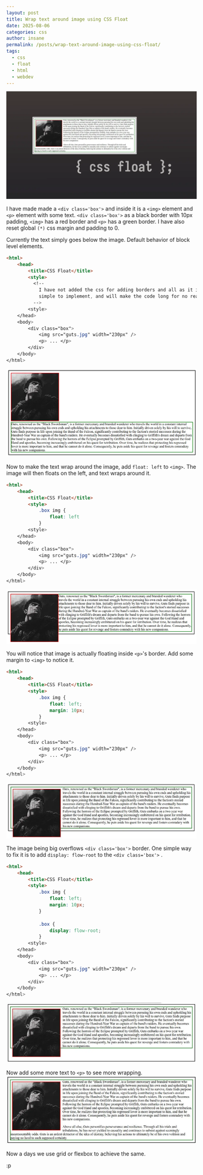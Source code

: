```yaml
---
layout: post
title: Wrap text around image using CSS Float
date: 2025-08-06
categories: css
author: insane
permalink: /posts/wrap-text-around-image-using-css-float/
tags:
  - css
  - float
  - html
  - webdev
---
```


![Thumbnail for the post](/assets/wrap-text-around-image-using-css-float/thumbnail.webp)

I have made made a `<div class='box'>` and inside it is a `<img>` element and `<p>` element with some text. `<div class='box'>` as a black border with 10px padding, `<img>` has a red border and `<p>` has a green border. I have also reset global `(*)` css margin and padding to 0.

Currently the text simply goes below the image. Default behavior of block level elements.

```html
<html>
    <head>
        <title>CSS Float</title>
        <style>
          <!-- 
            I have not added the css for adding borders and all as it is very 
            simple to implement, and will make the code long for no reason.
          -->
        <style>
    </head>
    <body>
        <div class="box">
            <img src="guts.jpg" width="230px" />
            <p> ... </p>
        </div>
    </body>
</html>
```

![A main div with class=box with a image element and paragraph element inside it. No css float is applied to the image so the paragraph element simply goes below the image.](/assets/wrap-text-around-image-using-css-float/css-no-float.webp)

Now to make the text wrap around the image, add `float: left` to `<img>`. The image will then floats on the left, and text wraps around it.

```html
<html>
    <head>
        <title>CSS Float</title>
        <style>
            .box img {
                float: left
            }
        <style>
    </head>
    <body>
        <div class="box">
	        <img src="guts.jpg" width="230px" />
            <p> ... </p>
        </div>
    </body>
</html>
```

![CSS float applied to the image so the paragraph element's text wraps around the image.](/assets/wrap-text-around-image-using-css-float/css-float-with-no-padding-no-margin.webp)

You will notice that image is actually floating inside `<p>`'s border. Add some margin to `<img>` to notice it.

```html
<html>
    <head>
        <title>CSS Float</title>
        <style>
            .box img {
                float: left;
                margin: 10px;
            }
        <style>
    </head>
    <body>
        <div class="box">
            <img src="guts.jpg" width="230px" />
            <p> ... </p>
        </div>
    </body>
</html>
```

![Margin of 10px is added to the image element to depict it is floating inside paragraph element's border.](/assets/wrap-text-around-image-using-css-float/css-float.webp)

The image being big overflows `<div class='box'>`  border. One simple way to fix it is to add `display: flow-root` to the `<div class='box'>` .

```html
<html>
    <head>
        <title>CSS Float</title>
        <style>
            .box img {
    			float: left;
    			margin: 10px;
    		}
    		
            .box {
                display: flow-root;
            }
        <style>
    </head>
    <body>
        <div class="box">
            <img src="guts.jpg" width="230px" />
            <p> ... </p>
        </div>
    </body>
</html>
```
![display: flow-root applied to div with class=box so image doesn't overflow it.](/assets/wrap-text-around-image-using-css-float/flow-root-applied.webp)

Now add some more text to `<p>` to see more wrapping.
![More text added to the paragraph element to show proper wrapping of its text around the image.](/assets/wrap-text-around-image-using-css-float/more-text.webp)

Now a days we use grid or flexbox to achieve the same.

:p